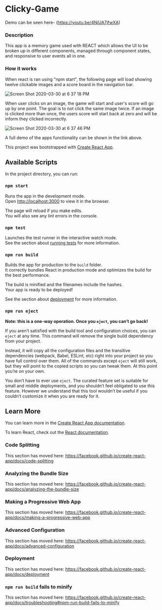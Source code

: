 # Clicky-Game

Demo can be seen here-  (https://youtu.be/4NjUA7jfwXA)

### Description
This app is a memory game used with REACT which allows the UI to be broken up
in different components, managed through component states, and responsive to user events all in one.

### How it works
When react is ran using "npm start", the following page will load showing
twelve clickable images and a score board in the navigation bar.

![Screen Shot 2020-03-30 at 6 37 18 PM](https://user-images.githubusercontent.com/54917461/77979994-01a0fd00-72bb-11ea-8403-a56d271e220b.png)

When user clicks on an image, the game will start and user's score will go up by one point. The goal is to not click the same image twice.
If an image is clicked more than once, the users score will start back at zero and will be inform they clicked incorrectly.


![Screen Shot 2020-03-30 at 6 37 46 PM](https://user-images.githubusercontent.com/54917461/77978578-4e82d480-72b7-11ea-88ae-0a6e85943feb.png)


A full demo of the apps functionality can be shown in the link above.


This project was bootstrapped with [Create React App](https://github.com/facebook/create-react-app).

## Available Scripts

In the project directory, you can run:

### `npm start`

Runs the app in the development mode.<br />
Open [http://localhost:3000](http://localhost:3000) to view it in the browser.

The page will reload if you make edits.<br />
You will also see any lint errors in the console.

### `npm test`

Launches the test runner in the interactive watch mode.<br />
See the section about [running tests](https://facebook.github.io/create-react-app/docs/running-tests) for more information.

### `npm run build`

Builds the app for production to the `build` folder.<br />
It correctly bundles React in production mode and optimizes the build for the best performance.

The build is minified and the filenames include the hashes.<br />
Your app is ready to be deployed!

See the section about [deployment](https://facebook.github.io/create-react-app/docs/deployment) for more information.

### `npm run eject`

**Note: this is a one-way operation. Once you `eject`, you can’t go back!**

If you aren’t satisfied with the build tool and configuration choices, you can `eject` at any time. This command will remove the single build dependency from your project.

Instead, it will copy all the configuration files and the transitive dependencies (webpack, Babel, ESLint, etc) right into your project so you have full control over them. All of the commands except `eject` will still work, but they will point to the copied scripts so you can tweak them. At this point you’re on your own.

You don’t have to ever use `eject`. The curated feature set is suitable for small and middle deployments, and you shouldn’t feel obligated to use this feature. However we understand that this tool wouldn’t be useful if you couldn’t customize it when you are ready for it.

## Learn More

You can learn more in the [Create React App documentation](https://facebook.github.io/create-react-app/docs/getting-started).

To learn React, check out the [React documentation](https://reactjs.org/).

### Code Splitting

This section has moved here: https://facebook.github.io/create-react-app/docs/code-splitting

### Analyzing the Bundle Size

This section has moved here: https://facebook.github.io/create-react-app/docs/analyzing-the-bundle-size

### Making a Progressive Web App

This section has moved here: https://facebook.github.io/create-react-app/docs/making-a-progressive-web-app

### Advanced Configuration

This section has moved here: https://facebook.github.io/create-react-app/docs/advanced-configuration

### Deployment

This section has moved here: https://facebook.github.io/create-react-app/docs/deployment

### `npm run build` fails to minify

This section has moved here: https://facebook.github.io/create-react-app/docs/troubleshooting#npm-run-build-fails-to-minify
